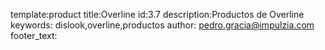template:product
title:Overline
id:3.7
description:Productos de Overline
keywords: dislook,overline,productos
author: pedro.gracia@impulzia.com
footer_text: 
